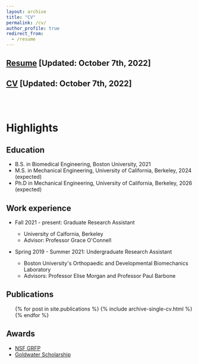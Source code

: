```yaml
---
layout: archive
title: "CV"
permalink: /cv/
author_profile: true
redirect_from:
  - /resume
---
```


<!--- just {% include base_path %} --->

## [Resume](https://reecehuff.com/files/Huff_Resume.pdf) [Updated: October 7th, 2022]
## [CV](https://reecehuff.com/files/Huff_CV.pdf) [Updated: October 7th, 2022]
<br />
<br />

# Highlights
## Education
* B.S. in Biomedical Engineering, Boston University, 2021
* M.S. in Mechanical Engineering, University of California, Berkeley, 2024 (expected)
* Ph.D in Mechanical Engineering, University of California, Berkeley, 2026 (expected)

## Work experience
* Fall 2021 - present: Graduate Research Assistant
  * University of Calfornia, Berkeley
  * Advisor: Professor Grace O'Connell

* Spring 2019 - Summer 2021: Undergraduate Research Assistant
  * Boston University's Orthopaedic and Developmental Biomechanics Laboratory
  * Advisors: Professor Elise Morgan and Professor Paul Barbone

## Publications
  <ul>{% for post in site.publications %}
    {% include archive-single-cv.html %}
  {% endfor %}</ul>
  
## Awards
* [NSF GRFP](https://www.nsfgrfp.org/)
* [Goldwater Scholarship](https://goldwaterscholarship.gov/)
